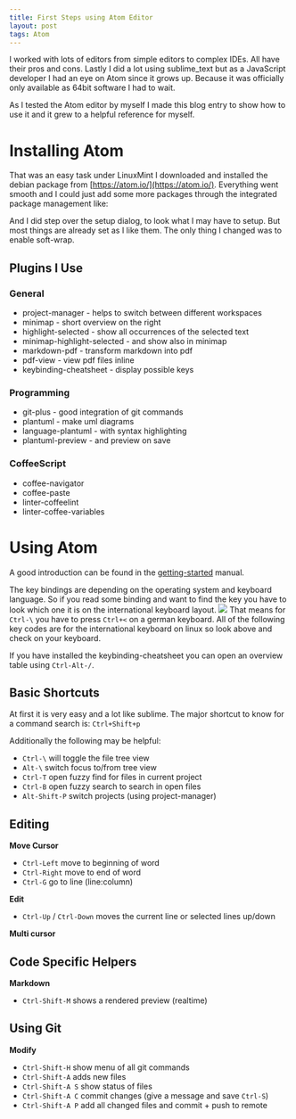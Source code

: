 ```yaml
---
title: First Steps using Atom Editor
layout: post
tags: Atom
---
```


I worked with lots of editors from simple editors to complex IDEs. All have their
pros and cons. Lastly I did a lot using sublime_text but as a JavaScript developer
I had an eye on Atom since it grows up. Because it was officially only available
as 64bit software I had to wait.

As I tested the Atom editor by myself I made this blog entry to show how to use it
and it grew to a helpful reference for myself.


Installing Atom
================================================================================
That was an easy task under LinuxMint I downloaded and installed the debian package
from [https://atom.io/](https://atom.io/). Everything went smooth and I could just
add some more packages through the integrated package management like:

And I did step over the setup dialog, to look what I may have to setup. But most
things are already set as I like them.
The only thing I changed was to enable soft-wrap.


Plugins I Use
--------------------------------------------------------------------------------
### General
- project-manager - helps to switch between different workspaces
- minimap - short overview on the right
- highlight-selected - show all occurrences of the selected text
- minimap-highlight-selected - and show also in minimap
- markdown-pdf - transform markdown into pdf
- pdf-view - view pdf files inline
- keybinding-cheatsheet - display possible keys

### Programming
- git-plus - good integration of git commands
- plantuml - make uml diagrams
- language-plantuml - with syntax highlighting
- plantuml-preview - and preview on save

### CoffeeScript
- coffee-navigator
- coffee-paste
- linter-coffeelint
- linter-coffee-variables


Using Atom
================================================================================
A good introduction can be found in the
[getting-started](https://atom.io/docs/latest/getting-started-atom-basics) manual.

The key bindings are depending on the operating system and keyboard language.
So if you read some binding and want to find the key you have to look which one
it is on the international keyboard layout.
![](https://upload.wikimedia.org/wikipedia/commons/thumb/d/da/KB_United_Kingdom.svg/900px-KB_United_Kingdom.svg.png)
That means for `Ctrl-\` you have to press `Ctrl+<` on a german keyboard. All of the following key codes are for the international keyboard on linux so look above and check on your keyboard.

If you have installed the keybinding-cheatsheet you can open an overview table using `Ctrl-Alt-/`.


Basic Shortcuts
--------------------------------------------------------------------------------
At first it is very easy and a lot like sublime. The major shortcut to know for
a command search is: `Ctrl+Shift+p`

Additionally the following may be helpful:
- `Ctrl-\` will toggle the file tree view
- `Alt-\` switch focus to/from tree view
- `Ctrl-T` open fuzzy find for files in current project
- `Ctrl-B` open fuzzy search to search in open files
- `Alt-Shift-P` switch projects (using project-manager)


Editing
--------------------------------------------------------------------------------
**Move Cursor**
- `Ctrl-Left` move to beginning of word
- `Ctrl-Right` move to end of word
- `Ctrl-G` go to line (line:column)

**Edit**
- `Ctrl-Up` / `Ctrl-Down` moves the current line or selected lines up/down

**Multi cursor**


Code Specific Helpers
--------------------------------------------------------------------------------
**Markdown**
- `Ctrl-Shift-M` shows a rendered preview (realtime)


Using Git
--------------------------------------------------------------------------------

**Modify**

- `Ctrl-Shift-H` show menu of all git commands
- `Ctrl-Shift-A` adds new files
- `Ctrl-Shift-A S` show status of files
- `Ctrl-Shift-A C` commit changes (give a message and save `Ctrl-S`)
- `Ctrl-Shift-A P` add all changed files and commit + push to remote
